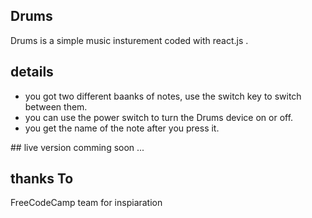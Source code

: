 ## Drums 
Drums is a simple music insturement coded with react.js .

## details
<ul>
<li>you got two different baanks of notes, use the switch key to switch between them.</li>
<li>you can use the power switch to turn the Drums device on or off.</li>
<li>you get the name of the note after you press it.</li>
</ul>
## live version 
comming soon ...

## thanks To 
FreeCodeCamp team for inspiaration

